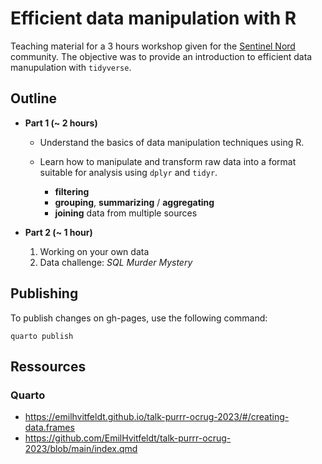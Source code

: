 # Efficient data manipulation with R

Teaching material for a 3 hours workshop given for the [Sentinel Nord](https://sentinellenord.ulaval.ca/en) community. The objective was to provide an introduction to efficient data manupulation with `tidyverse`.

## Outline

- **Part 1 (~ 2 hours)**

  - Understand the basics of data manipulation techniques using R.

  - Learn how to manipulate and transform raw data into a format suitable for analysis using `dplyr` and `tidyr`.
    - **filtering**
    - **grouping**, **summarizing** / **aggregating**
    - **joining** data from multiple sources

- **Part 2 (~ 1 hour)**

  1. Working on your own data
  2. Data challenge: *SQL Murder Mystery*

## Publishing

To publish changes on gh-pages, use the following command:

```{bash}
quarto publish
```

## Ressources

### Quarto

- https://emilhvitfeldt.github.io/talk-purrr-ocrug-2023/#/creating-data.frames
- https://github.com/EmilHvitfeldt/talk-purrr-ocrug-2023/blob/main/index.qmd

